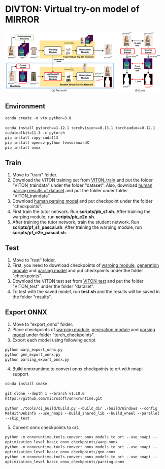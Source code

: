 # DIVTON: Virtual try-on model of MIRROR

<img src="../images/model.png">


## Environment
```
conda create -n vto python=3.8

conda install pytorch==1.12.1 torchvision==0.13.1 torchaudio==0.12.1 cudatoolkit=11.3 -c pytorch
pip install cupy-cuda113
pip install opencv-python tensorboardX
pip install onnx
```

## Train
1. Move to "train" folder.
2. Download the VITON training set from [VITON_train](https://drive.google.com/file/d/1Uc0DTTkSfCPXDhd4CMx2TQlzlC6bDolK/view?usp=sharing) and put the folder "VITON_traindata" under the folder "dataset". Also, download [human parsing results of dataset](https://drive.google.com/file/d/1BLyuG51ByOFvMgR4eJTAaZYqI4biKZu_/view?usp=sharing) and put the folder under folder "VITON_traindata"
3. Download [human parsing model](https://drive.google.com/file/d/1E5YwNKW2VOEayK9mWCS3Kpsxf-3z04ZE/view?usp=sharing) and put checkpoint under the folder "checkpoints".
4. First train the tutor network. Run **scripts/pb_s1.sh**. After training the warping module, run **scripts/pb_e2e.sh**.
5. After training the tutor network, train the student network. Run **scripts/pf_s1_pascal.sh**. After training the warping module, run **scripts/pf_e2e_pascal.sh**.


## Test
1. Move to "test" folder.
2. First, you need to download checkpoints of [warping module](https://drive.google.com/file/d/1JRQgnV0Xce97utEmwrRr3gcZJOaKJ7c4/view?usp=drive_link), [generation module](https://drive.google.com/file/d/1Ve_p__HWVBN93eWbyw4YXFbcFcGy-A59/view?usp=sharing) and [parsing model](https://drive.google.com/file/d/1E5YwNKW2VOEayK9mWCS3Kpsxf-3z04ZE/view?usp=sharing) and put checkpoints under the folder "checkpoints".
3. Download the VITON test set from [VITON_test](https://drive.google.com/file/d/1Y7uV0gomwWyxCvvH8TIbY7D9cTAUy6om/view?usp=sharing) and put the folder "VITON_test" under the folder "dataset".
4. To test with the saved model, run **test.sh** and the results will be saved in the folder "results".


## Export ONNX
1. Move to "export_onnx" folder.
2. Place checkpoints of [warping module](https://drive.google.com/file/d/1JRQgnV0Xce97utEmwrRr3gcZJOaKJ7c4/view?usp=drive_link), [generation module](https://drive.google.com/file/d/1Ve_p__HWVBN93eWbyw4YXFbcFcGy-A59/view?usp=sharing) and [parsing model](https://drive.google.com/file/d/1E5YwNKW2VOEayK9mWCS3Kpsxf-3z04ZE/view?usp=sharing) under folder "torch_checkpoints".
3. Export each model using following script.

```
python warp_export_onnx.py
python gen_export_onnx.py
python parsing_export_onnx.py
```
4. Build onnxruntime to convert onnx checkpoints to ort with nnapi support.
```
conda install cmake

git clone --depth 1 --branch v1.10.0 https://github.com/microsoft/onnxruntime.git

python ./tools/ci_build/build.py --build_dir ./build/Windows --config RelWithDebInfo --use_nnapi --build_shared_lib --build_wheel --parallel --skip_test
```

5. Convert onnx checkpoints to ort.
```
python -m onnxruntime.tools.convert_onnx_models_to_ort --use_nnapi --optimization_level basic onnx_checkpoints/warp.onnx
python -m onnxruntime.tools.convert_onnx_models_to_ort --use_nnapi --optimization_level basic onnx_checkpoints/gen.onnx
python -m onnxruntime.tools.convert_onnx_models_to_ort --use_nnapi --optimization_level basic onnx_checkpoints/parsing.onnx
```

